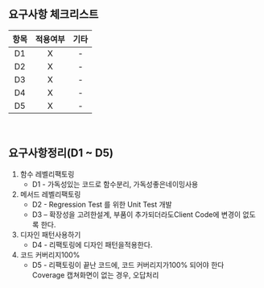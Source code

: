 
요구사항 체크리스트
-----------------
| 항목 | 적용여부  |  기타  |
|:--:|:-----:|:----:|
| D1 |   X   |  -   |
| D2 |   X   |  -   |
| D3 |   X   |  -   |
| D4 |   X   |  -   |
| D5 |   X   |  -   |
<br>


요구사항정리(D1 ~ D5)
---
1. 함수 레벨리팩토링
   - D1 - 가독성있는 코드로 함수분리, 가독성좋은네이밍사용
2. 메서드 레벨리팩토링
   - D2 - Regression Test 를 위한 Unit Test 개발
   - D3 – 확장성을 고려한설계, 부품이 추가되더라도Client Code에 변경이 없도록 한다.
3. 디자인 패턴사용하기
   - D4 - 리팩토링에 디자인 패턴을적용한다.
4. 코드 커버리지100%
   - D5 - 리팩토링이 끝난 코드에, 코드 커버리지가100% 되어야 한다<br>
     Coverage 캡쳐화면이 없는 경우, 오답처리

